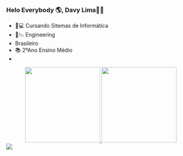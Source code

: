 ### Helo Everybody 🌎, Davy Lima✌🏼 

- 📱💻 Cursando Sitemas de Informática
- 📐📉 Engineering
- Brasileiro
- 📚 2ºAno Ensino Médio 
- 
<div align="center">
  <a href="https://github.com/DavyGFLima">
  <img height="200em"  src="https://github-readme-stats.vercel.app/api?username=davygflima&show_icons=true&theme=darck&include_all_commits=true&count_private=true"/>
  <img height="200em"  src="https://github-readme-stats.vercel.app/api/top-langs/?username=davygflima&layout=compact&langs_count=7&theme=darck"/>
</div>
  <div> 
  <a href="https://www.instagram.com/davyguilherme_lima" target="_blank"><img src="https://img.shields.io/badge/-Instagram-%23E4405F?style=for-the-badge&logo=instagram&logoColor=white" target="_blank"></a>

  </div>
  

